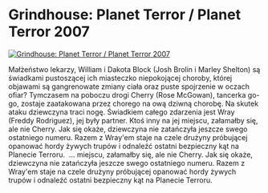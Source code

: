 Grindhouse: Planet Terror / Planet Terror 2007 
=============
[![Grindhouse: Planet Terror / Planet Terror 2007 ](http://vidos.pl/images/player.gif)](http://vidos.pl/grindhouse-planet-terror-planet-terror-2007)

 Małżeństwo lekarzy, William i Dakota Block (Josh Brolin i Marley Shelton) są świadkami pustoszącej ich miasteczko niepokojącej choroby, której objawami są gangrenowate zmiany ciała oraz puste spojrzenie w oczach ofiar? Tymczasem na poboczu drogi Cherry (Rose McGowan), tancerka go-go, zostaje zaatakowana przez chorego na ową dziwną chorobę. Na skutek ataku dziewczyna traci nogę. Świadkiem całego zdarzenia jest Wray (Freddy Rodriguez), jej były partner. Ktoś inny na jej miejscu, załamałby się, ale nie Cherry. Jak się okaże, dziewczyna nie zatańczyła jeszcze swego ostatniego numeru. Razem z Wray'em staje na czele drużyny próbującej opanować hordy żywych trupów i odnaleźć ostatni bezpieczny kąt na Planecie Terroru.   ... miejscu, załamałby się, ale nie Cherry. Jak się okaże, dziewczyna nie zatańczyła jeszcze swego ostatniego numeru. Razem z Wray'em staje na czele drużyny próbującej opanować hordy żywych trupów i odnaleźć ostatni bezpieczny kąt na Planecie Terroru. 
